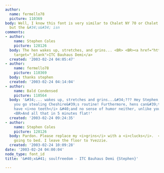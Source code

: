 ```yaml
---
author:
  name: fermello78
  picture: 110369
body: Well, I know this font is very similar to Chalet NY 70 or Chalet London 70,
  but the &#34;s&#34; isn
comments:
- author:
    name: Stephen Coles
    picture: 128126
  body: The hen wakes up, stretches, and grins... <BR> <BR><a href="http://www.myfonts.com/fonts/bitstream/itc-bauhaus/demi/testdrive.html?s=soulfreedom&amp;p=48&amp;refby=typographica"
    target="_blank">ITC Bauhaus Demi</a>
  created: '2003-02-24 04:05:47'
- author:
    name: fermello78
    picture: 110369
  body: thanks stephen
  created: '2003-02-24 04:14:04'
- author:
    name: Bald Condensed
    picture: 110564
  body: '&#34;... wakes up, stretches and grins...&#34;??? Hey Stephen, don&#39;t
    you go stealing Cheshire&#39;s routine! Furthermore, hens can&#39;t grin, they
    have <i>no teeth</i> &#40;and no sense of humor neither, unlike you&#41;. =D <BR>
    <BR>And all that in 5 minutes flat!'
  created: '2003-02-24 09:24:35'
- author:
    name: Stephen Coles
    picture: 128126
  body: Pardon. Please replace my <i>grins</i> with a <i>clucks</i>.  <BR>Now I&#39;m
    going to bed. I leave the floor to Yvezzie.
  created: '2003-02-24 10:09:28'
date: '2003-02-24 04:00:04'
node_type: font_id
title: '&#40;x&#41; soulfreedom - ITC Bauhaus Demi {Stephen}'

---
```

